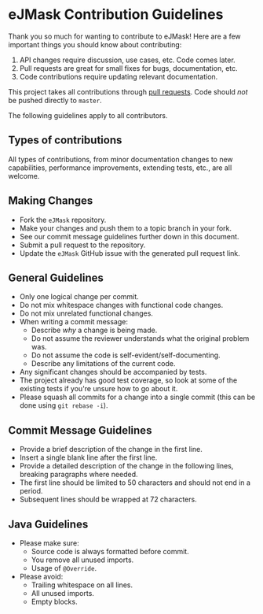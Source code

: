 # eJMask Contribution Guidelines

Thank you so much for wanting to contribute to eJMask! Here are a few important things you should know about contributing:

1. API changes require discussion, use cases, etc. Code comes later.
2. Pull requests are great for small fixes for bugs, documentation, etc.
3. Code contributions require updating relevant documentation.

This project takes all contributions through [pull requests](https://help.github.com/articles/using-pull-requests). Code should *not* be pushed directly to `master`.

The following guidelines apply to all contributors.

## Types of contributions

All types of contributions, from minor documentation changes to new capabilities, performance improvements, extending tests, etc., are all welcome.

## Making Changes

* Fork the `eJMask` repository.
* Make your changes and push them to a topic branch in your fork.
* See our commit message guidelines further down in this document.
* Submit a pull request to the repository.
* Update the `eJMask` GitHub issue with the generated pull request link.

## General Guidelines

* Only one logical change per commit.
* Do not mix whitespace changes with functional code changes.
* Do not mix unrelated functional changes.
* When writing a commit message:
  * Describe *why* a change is being made.
  * Do not assume the reviewer understands what the original problem was.
  * Do not assume the code is self-evident/self-documenting.
  * Describe any limitations of the current code.
* Any significant changes should be accompanied by tests.
* The project already has good test coverage, so look at some of the existing tests if you're unsure how to go about it.
* Please squash all commits for a change into a single commit (this can be done using `git rebase -i`).

## Commit Message Guidelines

* Provide a brief description of the change in the first line.
* Insert a single blank line after the first line.
* Provide a detailed description of the change in the following lines, breaking paragraphs where needed.
* The first line should be limited to 50 characters and should not end in a period.
* Subsequent lines should be wrapped at 72 characters.

## Java Guidelines

- Please make sure:
  * Source code is always formatted before commit.
  * You remove all unused imports.
  * Usage of `@Override`.
- Please avoid:
  * Trailing whitespace on all lines.
  * All unused imports.
  * Empty blocks.
